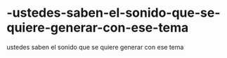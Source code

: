 # -ustedes-saben-el-sonido-que-se-quiere-generar-con-ese-tema
ustedes saben el sonido que se quiere generar con ese tema
